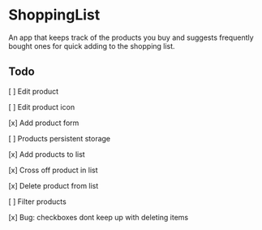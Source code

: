 # ShoppingList

An app that keeps track of the products you buy and suggests frequently bought ones for quick adding to the shopping list.

## Todo

[ ] Edit product

[ ] Edit product icon

[x] Add product form

[ ] Products persistent storage

[x] Add products to list

[x] Cross off product in list

[x] Delete product from list

[ ] Filter products

[x] Bug: checkboxes dont keep up with deleting items
